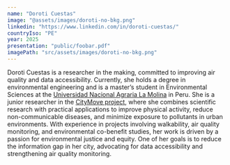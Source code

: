 ```yaml
---
name: "Doroti Cuestas"
image: "@assets/images/doroti-no-bkg.png"
linkedin: "https://www.linkedin.com/in/doroti-cuestas/"
countryIso: "PE"
year: 2025
presentation: "public/foobar.pdf"
imagePath: "src/assets/images/doroti-no-bkg.png"
---
```


Doroti Cuestas is a researcher in the making, committed to improving air quality and data accessibility. Currently, she holds a degree in environmental engineering and is a master’s student in Environmental Sciences at the [Universidad Nacional Agraria La Molina](https://www.lamolina.edu.pe/) in Peru. She is a junior researcher in the [CityMove project](https://citymove.info/), where she combines scientific research with practical applications to improve physical activity, reduce non-communicable diseases, and minimize exposure to pollutants in urban environments. With experience in projects involving walkability, air quality monitoring, and environmental co-benefit studies, her work is driven by a passion for environmental justice and equity. One of her goals is to reduce the information gap in her city, advocating for data accessibility and strengthening air quality monitoring.
